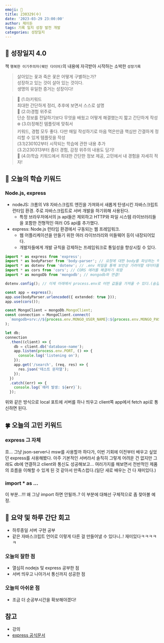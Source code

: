 ```yaml
---
emoji: 🌱
title: 230329(수)
date: '2023-03-29 23:00:00'
author: 제이든
tags: 기록 일지 성장 발전 개발
categories: 성장일지
---
```


## 🎄 성장일지 4.0

책 `행복한 이기주의자(웨인 다이어)`의 내용에 자극받아 시작하는 소박한 `성장기록`

> 살아있는 꽃과 죽은 꽃은 어떻게 구별하는가?<br/>
> 성장하고 있는 것이 살아 있는 것이다.<br/>
> 생명의 유일한 증거는 성장이다!

> 🌳 (1.0)키워드<br/>
> 최대한 간단하게 정리, 추후에 보면서 스스로 설명<br/>
> 🍉 (2.0)경험 위주로<br/>
> 단순 정보를 전달하기보다 무엇을 배웠고 어떻게 해결했는지 짧고 간단하게 작성<br/>
> ❄️ (3.0)정해진 템플릿에 맞춰서<br/>
> 키워드, 경험 모두 좋다. 다만 매일 작성하기로 마음 먹은만큼 핵심만 간결하게 정리할 수 있게 템플릿을 작성<br/>
> (3.1)230102부터 시작되는 학습에 관한 내용 추가<br/>
> (3.2)230313부터 좀더 경험, 감정 위주의 내용도 담기!<br/>
> 🌾 (4.0)학습 키워드에서 최대한 간단한 정보 제공, 고민에서 내 경험을 자세히 적자!<br/>

## 🔑 오늘의 학습 키워드

### Node.js, express

- nodeJS: 크롬의 V8 자바스크립트 엔진을 가져와서 새롭게 탄생시킨 자바스크립트 런타임 환경. 주로 자바스크립트로 서버 개발을 하기위해 사용된다.
  - 특정 브라우저에서의 js api들은 제외하고 HTTP와 파일 시스템 라이브러리들을 포함한 전형적인 여러 OS api를 추가했다.
- express: Node.js 런타임 환경에서 구동되는 웹 프레임워크.
  - 웹 어플리케이션을 만들기 위한 여러 라이브러리와 미들웨어 등이 내장되어있다.
  - 개발자들에게 개발 규칙을 강제하는 프레임워크로 통일성을 향상시킬 수 있다.

```ts
import * as express from 'express';
import * as bodyParser from 'body-parser'; // 요청에 대한 body를 파싱하는 역할
import * as dotenv from 'dotenv'; // .env 파일을 통해 보안상 가려야할 데이터를 따로 둔다.
import * as cors from 'cors'; // CORS 에러를 해결하기 위함
import * as mongoDb from 'mongodb'; // mongodb와 연결!

dotenv.config(); // 이제 아래에서 process.env로 어떤 값들을 가져올 수 있다.(숨길 수 있다.)

const app = express();
app.use(bodyParser.urlencoded({ extended: true }));
app.use(cors());

const MongoClient = mongoDb.MongoClient;
const connection = MongoClient.connect(
  `mongodb+srv://${process.env.MONGO_USER_NAME}:${process.env.MONGO_PASSWORD}@${process.env.MONGO_CLUSTER_NAME}.jy2zpck.mongodb.net/?retryWrites=true&w=majority`,
);

let db;
connection
  .then((client) => {
    db = client.db('database-name');
    app.listen(process.env.PORT, () => {
      console.log('listening on');
    });
    app.get('/search', (req, res) => {
      res.json('테스트 문자열');
    });
  })
  .catch((err) => {
    console.log(`에러 발생: ${err}`);
  });
```

위와 같은 방식으로 local 포트에 서버를 하나 띄우고 client쪽 app에서 fetch api로 통신하면 된다.

## 🍀 오늘의 고민 키워드

### express 그 자체

흐... 그냥 json-server나 msw를 사용할까 하다가, 이번 기회에 이전부터 배우고 싶었던 express를 사용해봤다. 아주 기본적인 서버라서 솔직히 그렇게 어려운 건 없지만
그래도 db에 연결하고 client와 통신도 성공해보고... 여러가지를 해보면서 전반적인 제품의 흐름을 이해할 수 있게 된 것 같아서 만족스럽다.(일단 새로 배우는 건 다 재미있다.)

### import * as ...

이 부분...!!! 왜 그냥 import 하면 안될까..? 이 부분에 대해선 구체적으로 좀 찾아볼 예정.

## 📝 요약 및 하루 간단 회고

- 하루종일 서버 구현 공부
- 같은 자바스크립트 언어로 이렇게 다른 걸 만들어낼 수 있다니..! 재미있다ㅋㅋㅋㅋㅋ

### 오늘의 잘한 점

- 열심히 nodejs 및 express 공부한 점
- 서버 띄우고 나아가서 통신까지 성공한 점

### 오늘의 아쉬운 점

- 조금 더 순공부시간을 확보해야겠다!

## 참고

- 강의
- [express 공식문서](https://expressjs.com/en/starter/hello-world.html)

```toc

```
